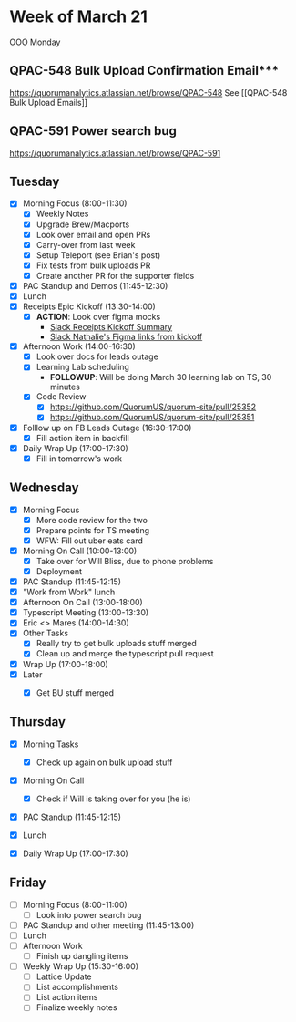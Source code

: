# Week of March 21
OOO Monday

## QPAC-548 Bulk Upload Confirmation Email***
https://quorumanalytics.atlassian.net/browse/QPAC-548
See [[QPAC-548 Bulk Upload Emails]]

## QPAC-591 Power search bug
https://quorumanalytics.atlassian.net/browse/QPAC-591

## Tuesday
 - [x] Morning Focus (8:00-11:30)
	 - [x] Weekly Notes
	 - [x] Upgrade Brew/Macports
	 - [x] Look over email and open PRs
	 - [x] Carry-over from last week
	 - [x] Setup Teleport (see Brian's post)
	 - [x] Fix tests from bulk uploads PR
	 - [x] Create another PR for the supporter fields
 - [x] PAC Standup and Demos (11:45-12:30)
 - [x] Lunch
 - [x] Receipts Epic Kickoff (13:30-14:00)
	 - [x] **ACTION**: Look over figma mocks
		 - [Slack Receipts Kickoff Summary][slack-kickoff]
		 - [Slack Nathalie's Figma links from kickoff][slack-receipts-figma]
 - [x] Afternoon Work (14:00-16:30)
	 - [x] Look over docs for leads outage
	 - [x] Learning Lab scheduling
		 - **FOLLOWUP**: Will be doing March 30 learning lab on TS, 30 minutes
	 - [x] Code Review
		 - [x] https://github.com/QuorumUS/quorum-site/pull/25352
		 - [x] https://github.com/QuorumUS/quorum-site/pull/25351
 - [x] Folllow up on FB Leads Outage (16:30-17:00)
	 - [x] Fill action item in backfill
 - [x] Daily Wrap Up (17:00-17:30)
	 - [x] Fill in tomorrow's work

[slack-kickoff]: https://quorumanalytics.slack.com/archives/C02L9PUAVCG/p1647972085823139
[slack-receipts-figma]: https://quorumanalytics.slack.com/archives/C02L9PUAVCG/p1647972085823139

## Wednesday
 - [x] Morning Focus
	 - [x] More code review for the two
	 - [x] Prepare points for TS meeting
	 - [x] WFW: Fill out uber eats card
 - [x] Morning On Call (10:00-13:00)
	 - [x] Take over for Will Bliss, due to phone problems
	 - [x] Deployment
 - [x] PAC Standup (11:45-12:15)
 - [x] "Work from Work" lunch
 - [x] Afternoon On Call (13:00-18:00)
 - [x] Typescript Meeting (13:00-13:30)
 - [x] Eric <> Mares (14:00-14:30)
 - [x] Other Tasks
	 - [x] Really try to get bulk uploads stuff merged
	 - [x] Clean up and merge the typescript pull request
 - [x] Wrap Up (17:00-18:00)
 - [x] Later
	 - [x] Get BU stuff merged


## Thursday
 - [x] Morning Tasks
	 - [x] Check up again on bulk upload stuff
 - [x] Morning On Call
	 - [x] Check if Will is taking over for you (he is)
 - [x] PAC Standup (11:45-12:15)
 - [x] Lunch
 - [x] Daily Wrap Up (17:00-17:30)


## Friday
 - [ ] Morning Focus (8:00-11:00)
	 - [ ] Look into power search bug
 - [ ] PAC Standup and other meeting (11:45-13:00)
 - [ ] Lunch
 - [ ] Afternoon Work
	 - [ ] Finish up dangling items
 - [ ] Weekly Wrap Up (15:30-16:00)
	 - [ ] Lattice Update
	 - [ ] List accomplishments
	 - [ ] List action items
	 - [ ] Finalize weekly notes